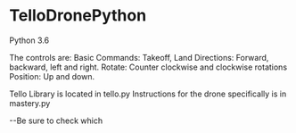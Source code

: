 # TelloDronePython
Python 3.6

The controls are:
Basic Commands: Takeoff, Land
Directions: Forward, backward, left and right.
Rotate: Counter clockwise and clockwise rotations
Position: Up and down.

  
Tello Library is located in tello.py
Instructions for the drone specifically is in mastery.py


--Be sure to check which 
